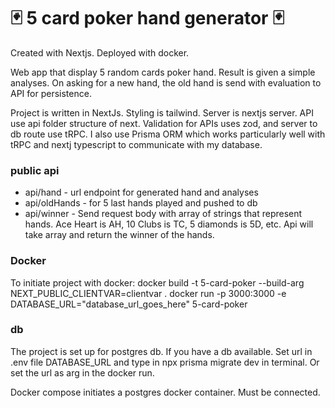 # :black_joker: 5 card poker hand generator :black_joker:

Created with Nextjs. Deployed with docker.

Web app that display 5 random cards poker hand. Result is given a simple analyses.
On asking for a new hand, the old hand is send with evaluation to API for persistence.

Project is written in NextJs. Styling is tailwind. Server is nextjs server. API use api folder structure of next. Validation for APIs uses zod, and server to db route use tRPC.
I also use Prisma ORM which works particularly well with tRPC and nextj typescript to communicate with my database.

### public api 

* api/hand - url endpoint for generated hand and analyses
* api/oldHands - for 5 last hands played and pushed to db
* api/winner - Send request body with array of strings that represent hands. Ace Heart is AH, 10 Clubs is TC, 5 diamonds is 5D, etc. Api will take array and return the winner of the hands.

### Docker
To initiate project with docker:
docker build -t 5-card-poker --build-arg NEXT_PUBLIC_CLIENTVAR=clientvar .
docker run -p 3000:3000 -e DATABASE_URL="database_url_goes_here" 5-card-poker

### db
The project is set up for postgres db. If you have a db available. Set url in .env file DATABASE_URL and type in npx prisma migrate dev in terminal. Or set the url as arg in the docker run.

Docker compose initiates a postgres docker container. Must be connected. 

